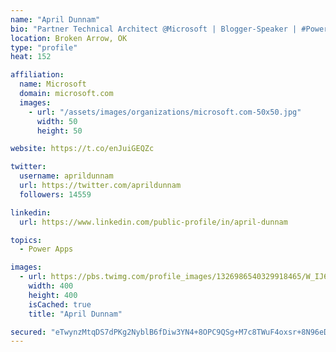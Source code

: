 ```yaml
---
name: "April Dunnam"
bio: "Partner Technical Architect @Microsoft | Blogger-Speaker | #PowerApps, #PowerAutomate, #Office365, #SharePoint | #WIT | #Karaoke Queen"
location: Broken Arrow, OK
type: "profile"
heat: 152

affiliation:
  name: Microsoft
  domain: microsoft.com
  images:
    - url: "/assets/images/organizations/microsoft.com-50x50.jpg"
      width: 50
      height: 50

website: https://t.co/enJuiGEQZc

twitter:
  username: aprildunnam
  url: https://twitter.com/aprildunnam
  followers: 14559

linkedin:
  url: https://www.linkedin.com/public-profile/in/april-dunnam

topics:
  - Power Apps

images:
  - url: https://pbs.twimg.com/profile_images/1326986540329918465/W_IJ6Ih2_400x400.jpg
    width: 400
    height: 400
    isCached: true
    title: "April Dunnam"

secured: "eTwynzMtqDS7dPKg2NyblB6fDiw3YN4+8OPC9QSg+M7c8TWuF4oxsr+8N96eD2XLuAiFXUknMfZNci/u3il3byJbB6NxfYkq8nM2F8KyyoWSRWS49wIsVJ8PZXOM47r7qb3WjtvkPrwYK9o+E5fbEegHBeNJ9eVjzYUWBD8GjQhGIOIRDJxyG1Db2bfOuaUfyHEIM6VDY1In/Z9EODTQdTbtINtUtm/9yKQW/9VV8c4YjZC3zkITh6aT6zd6uXpVRlqLhygPnr31/vHffla77kDk/c89TT/ErT2fRNHxZkQD4NJ+n20P0Yrrd97ITMYqHWv3LMVOGx+lgYnLqEEHKRgBCuEW4VUdmxTu/nsHm8rhLuSlhW6CG6g4oaP23JMNzmJ19bKyRynX7q9eOFz+HBSvjF1DUjAbLma25eh0qFg=;47OJcLFEsUQt7kASvChPyg=="
---
```


